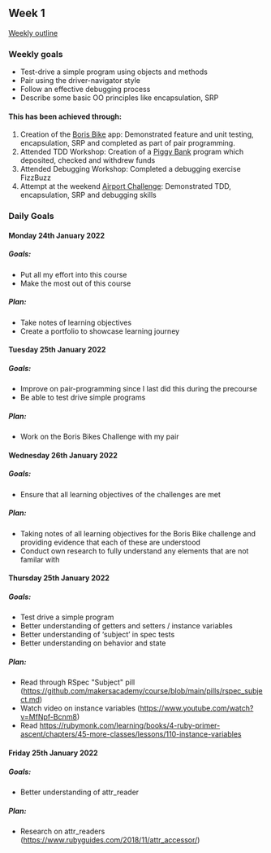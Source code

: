## Week 1

[Weekly outline](https://github.com/makersacademy/course/blob/master/week_outlines.md/)

### Weekly goals

* Test-drive a simple program using objects and methods
* Pair using the driver-navigator style
* Follow an effective debugging process
* Describe some basic OO principles like encapsulation, SRP

#### This has been achieved through:

1. Creation of the [Boris Bike](https://github.com/heykathl/boris-bikes2) app: Demonstrated feature and unit testing, encapsulation, SRP and completed as part of pair programming.
2. Attended TDD Workshop: Creation of a [Piggy Bank](https://github.com/heykathl/piggy_bank) program which deposited, checked and withdrew funds
3. Attended Debugging Workshop: Completed a debugging exercise FizzBuzz
3. Attempt at the weekend [Airport Challenge](https://github.com/heykathl/airport_challenge): Demonstrated TDD, encapsulation, SRP and debugging skills

### Daily Goals
#### Monday 24th January 2022 
##### Goals:
* Put all my effort into this course
* Make the most out of this course
##### Plan:
* Take notes of learning objectives
* Create a portfolio to showcase learning journey

#### Tuesday 25th January 2022 
##### Goals:
* Improve on pair-programming since I last did this during the precourse
* Be able to test drive simple programs
##### Plan:
* Work on the Boris Bikes Challenge with my pair

#### Wednesday 26th January 2022 
##### Goals:
* Ensure that all learning objectives of the challenges are met

##### Plan:
* Taking notes of all learning objectives for the Boris Bike challenge and providing evidence that each of these are understood
* Conduct own research to fully understand any elements that are not familar with

#### Thursday 25th January 2022 
##### Goals:
* Test drive a simple program 
* Better understanding of getters and setters / instance variables
* Better understanding of ‘subject’ in spec tests
* Better understanding on behavior and state

##### Plan:
* Read through RSpec "Subject" pill (https://github.com/makersacademy/course/blob/main/pills/rspec_subject.md)
* Watch video on instance variables (https://www.youtube.com/watch?v=MfNpf-Bcnm8)
* Read https://rubymonk.com/learning/books/4-ruby-primer-ascent/chapters/45-more-classes/lessons/110-instance-variables

#### Friday 25th January 2022 
##### Goals:
* Better understanding of attr_reader

##### Plan:
* Research on attr_readers (https://www.rubyguides.com/2018/11/attr_accessor/)

